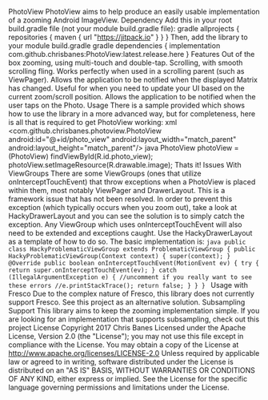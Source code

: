 PhotoView PhotoView aims to help produce an easily usable implementation of a zooming Android ImageView. Dependency Add this in your root build.gradle file (not your module build.gradle file): gradle allprojects { repositories { maven { url "https://jitpack.io" } } } Then, add the library to your module build.gradle gradle dependencies { implementation com.github.chrisbanes:PhotoView:latest.release.here } Features Out of the box zooming, using multi-touch and double-tap. Scrolling, with smooth scrolling fling. Works perfectly when used in a scrolling parent (such as ViewPager). Allows the application to be notified when the displayed Matrix has changed. Useful for when you need to update your UI based on the current zoom/scroll position. Allows the application to be notified when the user taps on the Photo. Usage There is a sample provided which shows how to use the library in a more advanced way, but for completeness, here is all that is required to get PhotoView working: xml <com.github.chrisbanes.photoview.PhotoView android:id="@+id/photo_view" android:layout_width="match_parent" android:layout_height="match_parent"/> java PhotoView photoView = (PhotoView) findViewById(R.id.photo_view); photoView.setImageResource(R.drawable.image); Thats it! Issues With ViewGroups There are some ViewGroups (ones that utilize onInterceptTouchEvent) that throw exceptions when a PhotoView is placed within them, most notably ViewPager and DrawerLayout. This is a framework issue that has not been resolved. In order to prevent this exception (which typically occurs when you zoom out), take a look at HackyDrawerLayout and you can see the solution is to simply catch the exception. Any ViewGroup which uses onInterceptTouchEvent will also need to be extended and exceptions caught. Use the HackyDrawerLayout as a template of how to do so. The basic implementation is: ```java public class HackyProblematicViewGroup extends ProblematicViewGroup { public HackyProblematicViewGroup(Context context) { super(context); } @Override public boolean onInterceptTouchEvent(MotionEvent ev) { try { return super.onInterceptTouchEvent(ev); } catch (IllegalArgumentException e) { //uncomment if you really want to see these errors //e.printStackTrace(); return false; } } } ``` Usage with Fresco Due to the complex nature of Fresco, this library does not currently support Fresco. See this project as an alternative solution. Subsampling Support This library aims to keep the zooming implementation simple. If you are looking for an implementation that supports subsampling, check out this project License Copyright 2017 Chris Banes Licensed under the Apache License, Version 2.0 (the "License"); you may not use this file except in compliance with the License. You may obtain a copy of the License at http://www.apache.org/licenses/LICENSE-2.0 Unless required by applicable law or agreed to in writing, software distributed under the License is distributed on an "AS IS" BASIS, WITHOUT WARRANTIES OR CONDITIONS OF ANY KIND, either express or implied. See the License for the specific language governing permissions and limitations under the License.